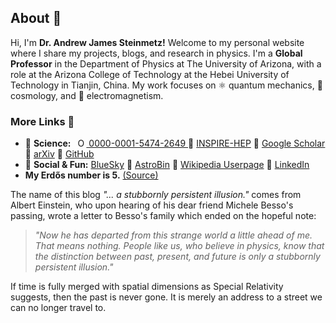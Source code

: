 ## About 🔭

Hi, I'm **Dr. Andrew James Steinmetz!** Welcome to my personal website where I share my projects, blogs, and research in physics. I'm a **Global Professor** in the Department of Physics at The University of Arizona, with a role at the Arizona College of Technology at the Hebei University of Technology in Tianjin, China. My work focuses on ⚛ quantum mechanics, 🌌 cosmology, and 🧲 electromagnetism.

### More Links 🔗

- 🧪 **Science:** <a
  id="cy-effective-orcid-url"
  class="underline"
  href="https://orcid.org/0000-0001-5474-2649"
  target="orcid.widget"
  rel="me noopener noreferrer"
  style="vertical-align: top">
  <img
    src="https://orcid.org/sites/default/files/images/orcid_16x16.png"
    style="width: 1em; margin-inline-start: 0.5em"
    alt="ORCID iD icon"/>
  0000-0001-5474-2649
</a> 🔗 [INSPIRE-HEP](https://inspirehep.net/authors/1796313) 🔗 [Google Scholar](https://scholar.google.com/citations?user=fJBK1GIAAAAJ) 🔗 [arXiv](https://arxiv.org/a/steinmetz_a_1.html) 🔗 [GitHub](https://github.com/ajsteinmetz)
- 🎉 **Social & Fun:** [BlueSky](https://bsky.app/profile/ajsteinmetz.com) 🔗 [AstroBin](https://www.astrobin.com/users/djinn/) 🔗 [Wikipedia Userpage](https://en.wikipedia.org/wiki/User:CosmologicalDefect) 🔗 [LinkedIn](https://www.linkedin.com/in/ajsteinmetz/)
- **My Erdős number is 5.** [(Source)](https://mathscinet.ams.org/mathscinet/freetools/collab-dist?source=1443426&target=189017)

The name of this blog _"... a stubbornly persistent illusion."_ comes from Albert Einstein, who upon hearing of his dear friend Michele Besso's passing, wrote a letter to Besso's family which ended on the hopeful note: 

> _"Now he has departed from this strange world a little ahead of me. That means nothing. People like us, who believe in physics, know that the distinction between past, present, and future is only a stubbornly persistent illusion."_

If time is fully merged with spatial dimensions as Special Relativity suggests, then the past is never gone. It is merely an address to a street we can no longer travel to.
